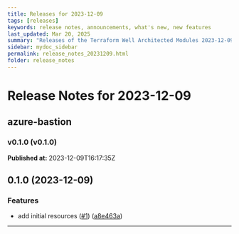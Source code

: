 ```yaml
---
title: Releases for 2023-12-09
tags: [releases]
keywords: release notes, announcements, what's new, new features
last_updated: Mar 20, 2025
summary: "Releases of the Terraform Well Architected Modules 2023-12-09"
sidebar: mydoc_sidebar
permalink: release_notes_20231209.html
folder: release_notes
---
```


# Release Notes for 2023-12-09

## azure-bastion
### v0.1.0 (v0.1.0)
**Published at:** 2023-12-09T16:17:35Z

## 0.1.0 (2023-12-09)


### Features

* add initial resources ([#1](https://github.com/CloudNationHQ/terraform-azure-bastion/issues/1)) ([a8e463a](https://github.com/CloudNationHQ/terraform-azure-bastion/commit/a8e463a9d08993a759bb552983f29370339f086b))

---

